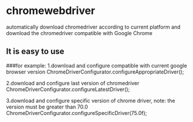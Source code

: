 # chromewebdriver

automatically download  chromedriver according to current platform 
and download the chromedriver compatible with Google Chrome

## It is easy to use
###for example:
1.download and configure compatible with current google browser version
ChromeDriverConfigurator.configureAppropriateDriver();

2.download and configure last version of chromedriver
ChromeDriverConfigurator.configureLatestDriver();

3.download and configure specific version of chrome driver, note: the version must be greater than 70.0
ChromeDriverConfigurator.configureSpecificDriver(75.0f);
